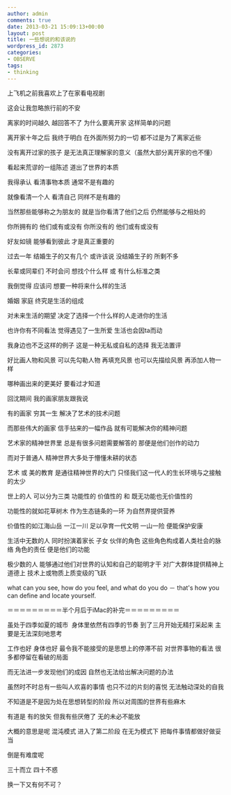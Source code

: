 ```yaml
---
author: admin
comments: true
date: 2013-03-21 15:09:13+00:00
layout: post
title: 一些想说的和该说的
wordpress_id: 2873
categories:
- OBSERVE
tags:
- thinking
---
```


上飞机之前我喜欢上了在家看电视剧

这会让我忽略旅行前的不安

离家的时间越久 越回答不了 为什么要离开家 这样简单的问题

离开家十年之后 我终于明白 在外面所努力的一切 都不过是为了离家近些

没有离开过家的孩子 是无法真正理解家的意义（虽然大部分离开家的也不懂）


看起来荒谬的一组陈述 道出了世界的本质

我得承认 看清事物本质 通常不是有趣的

就像看清一个人 看清自己 同样不是有趣的

当然那些能够称之为朋友的 就是当你看清了他们之后 仍然能够与之相处的

你所拥有的 他们或有或没有 你所没有的 他们或有或没有

好友如镜 能够看到彼此 才是真正重要的

过去一年 结婚生子的又有几个 或许该说 没结婚生子的 所剩不多

长辈或同辈们 不时会问 想找个什么样 或 有什么标准之类

我倒觉得 应该问 想要一种将来什么样的生活

婚姻 家庭 终究是生活的组成

对未来生活的期望 决定了选择一个什么样的人走进你的生活

也许你有不同看法 觉得遇见了一生所爱 生活也会因ta而动

我身边也不乏这样的例子 这是一种无私或自私的选择 我无法置评

好比画人物和风景 可以先勾勒人物 再填充风景 也可以先描绘风景 再添加人物一样

哪种画出来的更美好 要看过才知道

回沈期间 我的画家朋友跟我说

有的画家 穷其一生 解决了艺术的技术问题

而那些伟大的画家 信手拈来的一幅作品 就有可能解决你的精神问题

艺术家的精神世界里 总是有很多问题需要解答的 那便是他们创作的动力

而对于普通人 精神世界大多处于懵懂未耕的状态

艺术 或 美的教育 是通往精神世界的大门 只怪我们这一代人的生长环境与之接触的太少

世上的人 可以分为三类 功能性的 价值性的 和 既无功能也无价值性的

功能性的就如花草树木 作为生态链条的一环 为自然界提供营养

价值性的如江海山岳 一江一川 足以孕育一代文明 一山一险 便能保护安康

生活中无数的人 同时扮演着家长 子女 伙伴的角色 这些角色构成着人类社会的脉络 角色的责任 便是他们的功能

极少数的人 能够通过他们对世界的认知和自己的聪明才干 对广大群体提供精神上 道德上 技术上或物质上质变级的飞跃

what can you see, how do you feel, and what do you do － that's how you can define and locate yourself.

＝＝＝＝＝＝＝＝＝半个月后于iMac的补完＝＝＝＝＝＝＝＝＝

虽处于四季如夏的城市  身体里依然有四季的节奏 到了三月开始无精打采起来 主要是无法深刻地思考

工作也好 身体也好 最令我不能接受的是思想上的停滞不前 对世界事物的看法 很多都停留在看破的局面

而无法进一步发现他们的成因 自然也无法给出解决问题的办法

虽然时不时总有一些叫人欢喜的事情 也只不过的片刻的喜悦 无法触动深处的自我

不知道是不是因为处在思想转型的阶段 所以对周围的世界有些麻木

有道是 有的放矢 但我有些厌倦了 无的未必不能放

大概的意思是呢 混沌模式 进入了第二阶段 在无为模式下 把每件事情都做好做妥当

倒是有难度呢

三十而立 四十不惑

换一下又有何不可？
